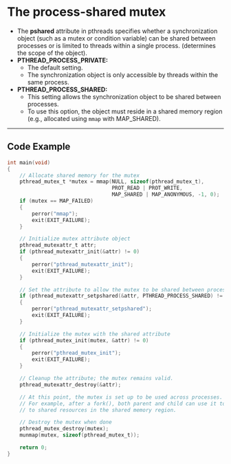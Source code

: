 # The process-shared mutex

- The **pshared** attribute in pthreads specifies whether a synchronization object (such as a mutex or condition variable) can be shared between processes or is limited to threads within a single process. (determines the scope of the object).
- **PTHREAD_PROCESS_PRIVATE:**
  - The default setting. 
  - The synchronization object is only accessible by threads within the same process.
- **PTHREAD_PROCESS_SHARED:**
  - This setting allows the synchronization object to be shared between processes. 
  - To use this option, the object must reside in a shared memory region (e.g., allocated using `mmap` with MAP_SHARED).

---

## Code Example

```c
int main(void)
{
    // Allocate shared memory for the mutex
    pthread_mutex_t *mutex = mmap(NULL, sizeof(pthread_mutex_t),
                                  PROT_READ | PROT_WRITE,
                                  MAP_SHARED | MAP_ANONYMOUS, -1, 0);
    if (mutex == MAP_FAILED)
    {
        perror("mmap");
        exit(EXIT_FAILURE);
    }

    // Initialize mutex attribute object
    pthread_mutexattr_t attr;
    if (pthread_mutexattr_init(&attr) != 0)
    {
        perror("pthread_mutexattr_init");
        exit(EXIT_FAILURE);
    }

    // Set the attribute to allow the mutex to be shared between processes
    if (pthread_mutexattr_setpshared(&attr, PTHREAD_PROCESS_SHARED) != 0)
    {
        perror("pthread_mutexattr_setpshared");
        exit(EXIT_FAILURE);
    }

    // Initialize the mutex with the shared attribute
    if (pthread_mutex_init(mutex, &attr) != 0)
    {
        perror("pthread_mutex_init");
        exit(EXIT_FAILURE);
    }

    // Cleanup the attribute; the mutex remains valid.
    pthread_mutexattr_destroy(&attr);

    // At this point, the mutex is set up to be used across processes.
    // For example, after a fork(), both parent and child can use it to synchronize access
    // to shared resources in the shared memory region.

    // Destroy the mutex when done
    pthread_mutex_destroy(mutex);
    munmap(mutex, sizeof(pthread_mutex_t));

    return 0;
}
```


